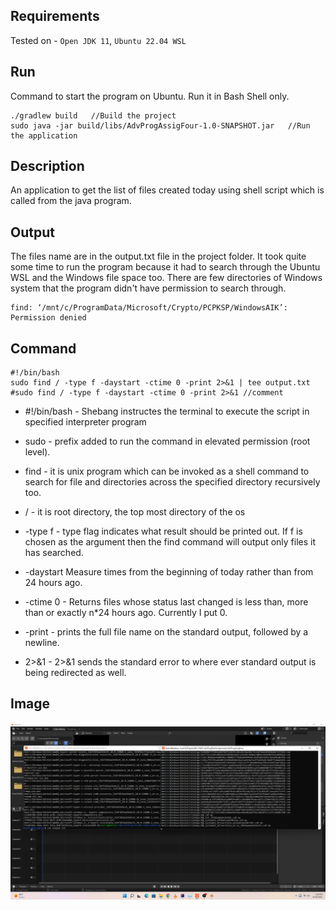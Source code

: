## Requirements

Tested on - `Open JDK 11`, `Ubuntu 22.04 WSL`

## Run

Command to start the program on Ubuntu. Run it in Bash Shell only.
```
./gradlew build   //Build the project
sudo java -jar build/libs/AdvProgAssigFour-1.0-SNAPSHOT.jar   //Run the application
```

## Description
An application to get the list of files created today using shell script which is called from the java program.

## Output
The files name are in the output.txt file in the project folder. It took quite some time to run the program because it had to search through the Ubuntu WSL and the Windows file space too.
There are few directories of Windows system that the program didn't have permission to search through.
```
find: ‘/mnt/c/ProgramData/Microsoft/Crypto/PCPKSP/WindowsAIK’: Permission denied
```

## Command
```
#!/bin/bash
sudo find / -type f -daystart -ctime 0 -print 2>&1 | tee output.txt
#sudo find / -type f -daystart -ctime 0 -print 2>&1 //comment
```

- #!/bin/bash - Shebang instructes the terminal to execute the script in specified interpreter program

- sudo - prefix added to run the command in elevated permission (root level).

- find - it is unix program which can be invoked as a shell command to search for file and directories across the specified directory recursively too.

- / - it is root directory, the top most directory of the os

- -type f - type flag indicates what result should be printed out. If f is chosen as the argument then the find command will output only files it has searched.

- -daystart  Measure times from the beginning of today rather than from 24 hours ago.

- -ctime 0 - Returns files whose status last changed is less than, more than or exactly n*24 hours ago. Currently I put 0.

- -print - prints the full file name on the standard output, followed by a newline.

- 2>&1 - 2>&1 sends the standard error to where ever standard output is being redirected as well.

## Image

![searchImage](./Screenshot%20(19).png)